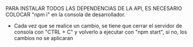 PARA INSTALAR TODOS LAS DEPENDENCIAS DE LA API, ES NECESARIO COLOCAR "npm i" en la consola de desarrollador.

- Cada vez que se realice un cambio, se tiene que cerrar el servidor de consola con "CTRL + C" y volverlo a ejecutar con "npm start", si no, los cambios no se aplicaran
